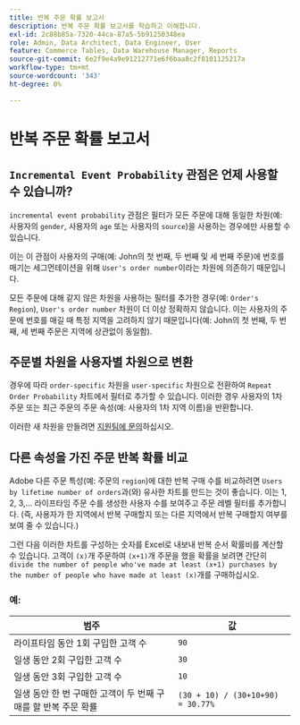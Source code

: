 ```yaml
---
title: 반복 주문 확률 보고서
description: 반복 주문 확률 보고서를 학습하고 이해합니다.
exl-id: 2c88b85a-7320-44ca-87a5-5b91250348ea
role: Admin, Data Architect, Data Engineer, User
feature: Commerce Tables, Data Warehouse Manager, Reports
source-git-commit: 6e2f9e4a9e91212771e6f6baa8c2f8101125217a
workflow-type: tm+mt
source-wordcount: '343'
ht-degree: 0%

---
```


# 반복 주문 확률 보고서

## `Incremental Event Probability` 관점은 언제 사용할 수 있습니까?

`incremental event probability` 관점은 필터가 모든 주문에 대해 동일한 차원(예: 사용자의 `gender`, 사용자의 `age` 또는 사용자의 `source`)을 사용하는 경우에만 사용할 수 있습니다.

이는 이 관점이 사용자의 구매(예: John의 첫 번째, 두 번째 및 세 번째 주문)에 번호를 매기는 세그먼테이션을 위해 `User's order number`이라는 차원에 의존하기 때문입니다.

모든 주문에 대해 같지 않은 차원을 사용하는 필터를 추가한 경우(예: `Order's Region`), `User's order number` 차원이 더 이상 정확하지 않습니다. 이는 사용자의 주문에 번호를 매길 때 특정 지역을 고려하지 않기 때문입니다(예: John의 첫 번째, 두 번째, 세 번째 주문은 지역에 상관없이 동일함).

## 주문별 차원을 사용자별 차원으로 변환

경우에 따라 `order-specific` 차원을 `user-specific` 차원으로 전환하여 `Repeat Order Probability` 차트에서 필터로 추가할 수 있습니다. 이러한 경우 사용자의 1차 주문 또는 최근 주문의 주문 속성(예: 사용자의 1차 지역 이름)을 반환합니다.

이러한 새 차원을 만들려면 [지원팀에 문의](https://experienceleague.adobe.com/docs/commerce-knowledge-base/kb/troubleshooting/miscellaneous/mbi-service-policies.html)하십시오.

## 다른 속성을 가진 주문 반복 확률 비교

Adobe 다른 주문 특성(예: 주문의 `region`)에 대한 반복 구매 수를 비교하려면 `Users by lifetime number of orders`과(와) 유사한 차트를 만드는 것이 좋습니다. 이는 1, 2, 3,... 라이프타임 주문 수를 생성한 사용자 수를 보여주고 주문 레벨 필터를 추가합니다. (즉, 사용자가 한 지역에서 반복 구매할지 또는 다른 지역에서 반복 구매할지 여부를 보여 줄 수 있습니다.)

그런 다음 이러한 차트를 구성하는 숫자를 Excel로 내보내 반복 순서 확률비를 계산할 수 있습니다. 고객이 `(x)`개 주문하여 `(x+1)`개 주문을 했을 확률을 보려면 간단히 ` divide the number of people who've made at least (x+1) purchases by the number of people who have made at least (x)`개를 구매하십시오.

### 예:

| 범주 | 값 |
|---|---|
| 라이프타임 동안 1회 구입한 고객 수 | `90` |
| 일생 동안 2회 구입한 고객 수 | `30` |
| 일생 동안 3회 구입한 고객 수 | `10` |
| 일생 동안 한 번 구매한 고객이 두 번째 구매를 할 반복 주문 확률 | `(30 + 10) / (30+10+90) = 30.77%` |
